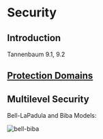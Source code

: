 # Security
## Introduction
Tannenbaum 9.1, 9.2

## [Protection Domains](protection-domains.md)
## Multilevel Security

Bell-LaPadula and Biba Models:

![bell-biba](https://cloud.githubusercontent.com/assets/5549677/25064087/bc88dfe8-21fb-11e7-8f7f-4069a6248ccf.png)
